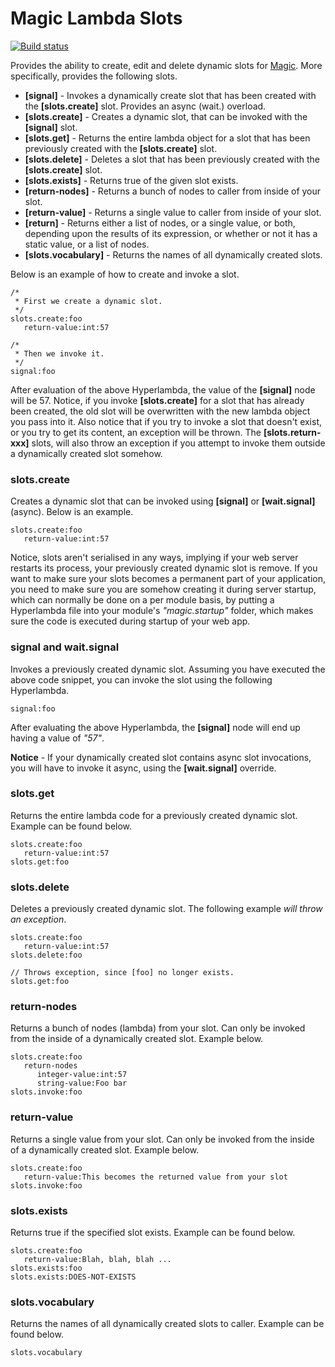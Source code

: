 
# Magic Lambda Slots

[![Build status](https://travis-ci.org/polterguy/magic.lambda.slots.svg?master)](https://travis-ci.org/polterguy/magic.lambda.slots)

Provides the ability to create, edit and delete dynamic slots for [Magic](https://github.com/polterguy.magic). More specifically, provides
the following slots.

* __[signal]__ - Invokes a dynamically create slot that has been created with the __[slots.create]__ slot. Provides an async (wait.) overload.
* __[slots.create]__ - Creates a dynamic slot, that can be invoked with the __[signal]__ slot.
* __[slots.get]__ - Returns the entire lambda object for a slot that has been previously created with the __[slots.create]__ slot.
* __[slots.delete]__ - Deletes a slot that has been previously created with the __[slots.create]__ slot.
* __[slots.exists]__ - Returns true of the given slot exists.
* __[return-nodes]__ - Returns a bunch of nodes to caller from inside of your slot.
* __[return-value]__ - Returns a single value to caller from inside of your slot.
* __[return]__ - Returns either a list of nodes, or a single value, or both, depending upon the results of its expression,
or whether or not it has a static value, or a list of nodes.
* __[slots.vocabulary]__ - Returns the names of all dynamically created slots.

Below is an example of how to create and invoke a slot.

```
/*
 * First we create a dynamic slot.
 */
slots.create:foo
   return-value:int:57

/*
 * Then we invoke it.
 */
signal:foo
```

After evaluation of the above Hyperlambda, the value of the __[signal]__ node will be 57. Notice, if you
invoke __[slots.create]__ for a slot that has already been created, the old slot will be overwritten with the
new lambda object you pass into it. Also notice that if you try to invoke a slot that doesn't exist, or you try
to get its content, an exception will be thrown. The __[slots.return-xxx]__ slots, will also throw an exception if you
attempt to invoke them outside a dynamically created slot somehow.

### slots.create

Creates a dynamic slot that can be invoked using **[signal]** or **[wait.signal]** (async). Below is an example.

```
slots.create:foo
   return-value:int:57
```

Notice, slots aren't serialised in any ways, implying if your web server restarts its process, your previously created
dynamic slot is remove. If you want to make sure your slots becomes a permanent part of your application, you need to
make sure you are somehow creating it during server startup, which can normally be done on a per module basis, by putting
a Hyperlambda file into your module's _"magic.startup"_ folder, which makes sure the code is executed during startup
of your web app.

### signal and wait.signal

Invokes a previously created dynamic slot. Assuming you have executed the above code snippet, you can invoke the slot using
the following Hyperlambda.

```
signal:foo
```

After evaluating the above Hyperlambda, the **[signal]** node will end up having a value of _"57"_.

**Notice** - If your dynamically created slot contains async slot invocations, you will have to invoke
it async, using the **[wait.signal]** override.

### slots.get

Returns the entire lambda code for a previously created dynamic slot. Example can be found below.

```
slots.create:foo
   return-value:int:57
slots.get:foo
```

### slots.delete

Deletes a previously created dynamic slot. The following example _will throw an exception_.

```
slots.create:foo
   return-value:int:57
slots.delete:foo

// Throws exception, since [foo] no longer exists.
slots.get:foo
```

### return-nodes

Returns a bunch of nodes (lambda) from your slot. Can only be invoked from the inside of
a dynamically created slot. Example below.

```
slots.create:foo
   return-nodes
      integer-value:int:57
      string-value:Foo bar
slots.invoke:foo
```

### return-value

Returns a single value from your slot. Can only be invoked from the inside of
a dynamically created slot. Example below.

```
slots.create:foo
   return-value:This becomes the returned value from your slot
slots.invoke:foo
```

### slots.exists

Returns true if the specified slot exists. Example can be found below.

```
slots.create:foo
   return-value:Blah, blah, blah ...
slots.exists:foo
slots.exists:DOES-NOT-EXISTS
```

### slots.vocabulary

Returns the names of all dynamically created slots to caller. Example can be
found below.

```
slots.vocabulary
```
